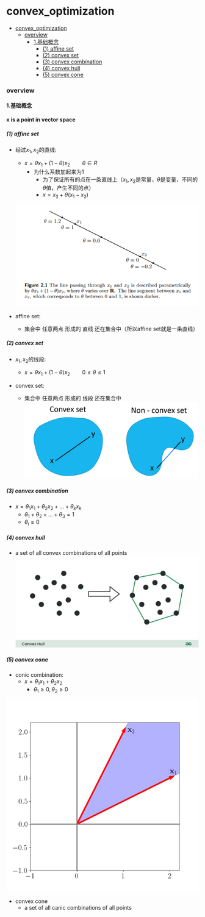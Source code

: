 # convex_optimization


<!-- @import "[TOC]" {cmd="toc" depthFrom=1 depthTo=6 orderedList=false} -->

<!-- code_chunk_output -->

- [convex_optimization](#convex_optimization)
    - [overview](#overview)
      - [1.基础概念](#1基础概念)
        - [(1) affine set](#1-affine-set)
        - [(2) convex set](#2-convex-set)
        - [(3) convex combination](#3-convex-combination)
        - [(4) convex hull](#4-convex-hull)
        - [(5) convex cone](#5-convex-cone)

<!-- /code_chunk_output -->


### overview

#### 1.基础概念

**x is a point in vector space**

##### (1) affine set

* 经过$x_1,x_2$的直线:
    * $x=\theta x_1+(1-\theta) x_2 \qquad \theta \in R$
        * 为什么系数加起来为1
            * 为了保证所有的点在一条直线上（$x_1,x_2$是常量，$\theta$是变量，不同的$\theta$值，产生不同的点）
            * $x=x_2+\theta(x_1-x_2)$

    ![](./imgs/co_03.png)
* affine set:
    * 集合中 任意两点 形成的 直线 还在集合中（所以affine set就是一条直线）

##### (2) convex set

* $x_1,x_2$的线段:
    * $x=\theta x_1+(1-\theta) x_2 \qquad 0\le\theta\le1$

* convex set:
    * 集合中 任意两点 形成的 线段 还在集合中
    ![](./imgs/co_01.png)

##### (3) convex combination

* $x=\theta_1x_1+\theta_2x_2+...+\theta_kx_k$
    * $\theta_1+\theta_2+...+\theta_3=1$
    * $\theta_i\ge0$

##### (4) convex hull
* a set of all convex combinations of all points
![](./imgs/co_02.png)

##### (5) convex cone
* conic combination:
    * $x=\theta_1x_1+\theta_2x_2$
        * $\theta_1\ge0,\theta_2\ge0$

![](./imgs/co_04.png)

* convex cone
    * a set of all canic combinations of all points
